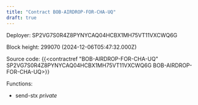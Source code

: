 ```yaml
---
title: "Contract BOB-AIRDROP-FOR-CHA-UQ"
draft: true
---
```

Deployer: SP2VG7S0R4Z8PYNYCAQ04HCBX1MH75VT11VXCWQ6G


 



Block height: 299070 (2024-12-06T05:47:32.000Z)

Source code: {{<contractref "BOB-AIRDROP-FOR-CHA-UQ" SP2VG7S0R4Z8PYNYCAQ04HCBX1MH75VT11VXCWQ6G BOB-AIRDROP-FOR-CHA-UQ>}}

Functions:

* send-stx _private_
